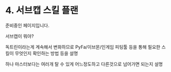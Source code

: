 # 4. 서브캡 스킬 플랜

준비중인 페이지입니다.

서브캡이 뭐야?

독트린이라는게 계속해서 변화하므로 PyFa/이브몬/인게임 피팅툴 등을 통해 필요한 스킬이 무엇인지 확인하는 방법 등을 설명

하나 마스터보다는 여러개 탈 수 있게 어느정도하고 다른것으로 넘어가면 되는지 설명



